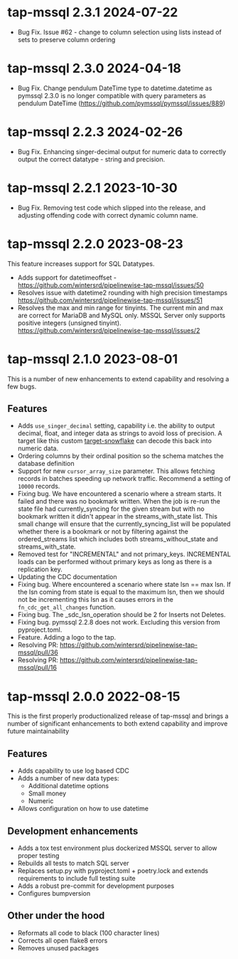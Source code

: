 # tap-mssql 2.3.1 2024-07-22

* Bug Fix. Issue #62 - change to column selection using lists instead of sets to preserve column ordering

# tap-mssql 2.3.0 2024-04-18

* Bug Fix. Change pendulum DateTime type to datetime.datetime as pymssql 2.3.0 is no longer compatible with query parameters as pendulum DateTime (https://github.com/pymssql/pymssql/issues/889)

# tap-mssql 2.2.3 2024-02-26

* Bug Fix. Enhancing singer-decimal output for numeric data to correctly output the correct datatype - string and precision.

# tap-mssql 2.2.1 2023-10-30

* Bug Fix. Removing test code which slipped into the release, and adjusting offending code with correct dynamic column name.

# tap-mssql 2.2.0 2023-08-23

This feature increases support for SQL Datatypes.

* Adds support for datetimeoffset - https://github.com/wintersrd/pipelinewise-tap-mssql/issues/50
* Resolves issue with datetime2 rounding with high precision timestamps https://github.com/wintersrd/pipelinewise-tap-mssql/issues/51
* Resolves the max and min range for tinyints. The current min and max are correct for MariaDB and MySQL only. MSSQL Server only supports
positive integers (unsigned tinyint). https://github.com/wintersrd/pipelinewise-tap-mssql/issues/2

# tap-mssql 2.1.0 2023-08-01

This is a number of new enhancements to extend capability and resolving a few bugs.

## Features
* Adds `use_singer_decimal` setting, capability i.e. the ability to output decimal, float, and integer data as strings to avoid loss of precision. A target like this custom [target-snowflake](https://github.com/mjsqu/pipelinewise-target-snowflake) can decode this back into numeric data.
* Ordering columns by their ordinal position so the schema matches the database definition
* Support for new `cursor_array_size` parameter. This allows fetching records in batches
speeding up network traffic. Recommend a setting of `10000` records.
* Fixing bug. We have encountered a scenario where a stream starts. It failed and there
 was no bookmark written.
When the job is re-run the state file had currently_syncing for the given stream but with
no bookmark written it didn't appear in the streams_with_state list. This small change will
ensure that the currently_syncing_list will be populated whether there is a bookmark or not
by filtering against the ordered_streams list which includes both streams_without_state and
streams_with_state.
* Removed test for "INCREMENTAL" and not primary_keys.
INCREMENTAL loads can be performed without primary keys as long as there
is a replication key.
* Updating the CDC documentation
* Fixing bug. Where encountered a scenario where state lsn == max lsn.
If the lsn coming from state is equal to the maximum lsn, then we should not be incrementing
this lsn as it causes errors in the `fn_cdc_get_all_changes` function.
* Fixing bug. The _sdc_lsn_operation should be 2 for Inserts not Deletes.
* Fixing bug. pymssql 2.2.8 does not work. Excluding this version from pyproject.toml.
* Feature. Adding a logo to the tap.
* Resolving PR: https://github.com/wintersrd/pipelinewise-tap-mssql/pull/36
* Resolving PR: https://github.com/wintersrd/pipelinewise-tap-mssql/pull/16

# tap-mssql 2.0.0 2022-08-15

This is the first properly productionalized release of tap-mssql and brings a number of significant enhancements to both extend capability and improve future maintainability

## Features
* Adds capability to use log based CDC
* Adds a number of new data types:
  * Additional datetime options
  * Small money
  * Numeric
* Allows configuration on how to use datetime 

## Development enhancements
* Adds a tox test environment plus dockerized MSSQL server to allow proper testing
* Rebuilds all tests to match SQL server
* Replaces setup.py with pyproject.toml + poetry.lock and extends requirements to include full testing suite
* Adds a robust pre-commit for development purposes
* Configures bumpversion

## Other under the hood
* Reformats all code to black (100 character lines)
* Corrects all open flake8 errors
* Removes unused packages
